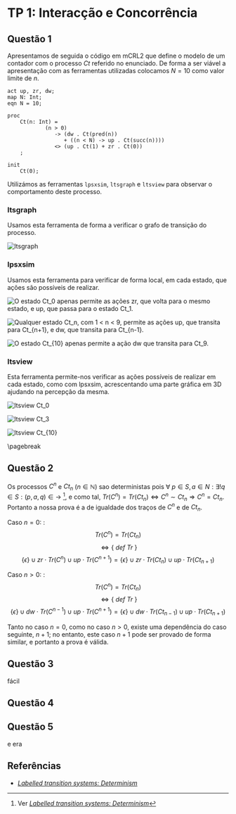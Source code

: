 # TP 1: Interacção e Concorrência

## Questão 1

Apresentamos de seguida o código em mCRL2 que define o modelo de um contador com o processo $Ct$ referido no enunciado.
De forma a ser viável a apresentação com as ferramentas utilizadas colocamos $N = 10$ como valor limite de $n$.

```mcrl2
act up, zr, dw;
map N: Int;
eqn N = 10;

proc
    Ct(n: Int) =
            (n > 0)
               -> (dw . Ct(pred(n))
                  + ((n < N) -> up . Ct(succ(n))))
               <> (up . Ct(1) + zr . Ct(0))
    ;

init
    Ct(0);
```

Utilizámos as ferramentas `lpsxsim`, `ltsgraph` e `ltsview` para observar o comportamento deste processo.

### ltsgraph

Usamos esta ferramenta de forma a verificar o  grafo de transição do processo.

![ltsgraph](ltsgraph_contador.png)

### lpsxsim

Usamos esta ferramenta para verificar de forma local, em cada estado, que ações são possíveis de realizar.

![O estado $Ct_0$ apenas permite as ações $zr$, que volta para o mesmo estado, e $up$, que passa para o estado $Ct_1$.](lpsxsim0.png)


![Qualquer estado $Ct_n$, com $1 < n < 9$, permite as ações $up$, que transita para $Ct_{n+1}$, e $dw$, que transita para $Ct_{n-1}$.](lpsxsim1.png)

![O estado $Ct_{10}$ apenas permite a ação $dw$ que transita para $Ct_9$.](lpsxsim10.png)

### ltsview

Esta ferramenta permite-nos verificar as ações possíveis de realizar em cada estado, como com lpsxsim, acrescentando uma parte gráfica em 3D ajudando na percepção da mesma.

![ltsview $Ct_0$](ltsview0.png)

![ltsview $Ct_3$](ltsview3.png)

![ltsview $Ct_{10}$](ltsview10.png)

\pagebreak

## Questão 2

Os processos $C^n$ e $Ct_n$ ($n \in \mathbb{N}$) sao deterministas pois $\forall\ p \in S, a \in N : \exists! q \in S : (p, a, q) \in \rightarrow$ [^lts_determinism], e como tal, $Tr(C^n) = Tr(Ct_n) \Leftrightarrow C^n \sim Ct_n \Rightarrow C^n = Ct_n$. Portanto a nossa prova é a de igualdade dos traços de $C^n$ e de $Ct_n$.

Caso $n = 0$:
 :  $$Tr(C^n) = Tr(Ct_n)$$
    $$\Leftrightarrow \{\ def\ Tr\ \}$$
    $$\{\epsilon\} \cup zr \cdot Tr(C^n) \cup up \cdot Tr(C^{n+1}) = \{\epsilon\} \cup zr \cdot Tr(Ct_n) \cup up \cdot Tr(Ct_{n+1})$$

Caso $n > 0$:
 :  $$Tr(C^n) = Tr(Ct_n)$$
    $$\Leftrightarrow \{\ def\ Tr\ \}$$
    $$\{\epsilon\} \cup dw \cdot Tr(C^{n-1}) \cup up \cdot Tr(C^{n+1}) = \{\epsilon\} \cup dw \cdot Tr(Ct_{n-1}) \cup up \cdot Tr(Ct_{n+1})$$

Tanto no caso $n = 0$, como no caso $n > 0$, existe uma dependência do caso seguinte, $n + 1$; no entanto, este caso $n + 1$ pode ser provado de forma similar, e portanto a prova é válida.

## Questão 3

fácil

## Questão 4

## Questão 5

e era

## Referências

 * [_Labelled transition systems: Determinism_][lts_determinism]

[^lts_determinism]: Ver [_Labelled transition systems: Determinism_][lts_determinism]

[lts_determinism]: https://www.mcrl2.org/web/user_manual/articles/lts.html#determinism
